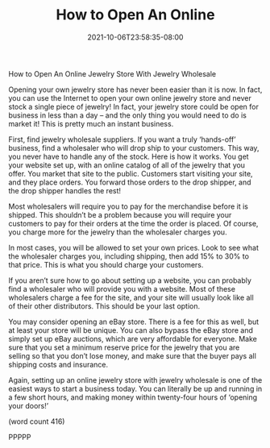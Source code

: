 ﻿---
title: "How to Open An Online"
date: 2021-10-06T23:58:35-08:00
description: "Jewelry Wholesale Tips for Web Success"
featured_image: "/images/Jewelry Wholesale.jpg"
tags: ["Jewelry Wholesale"]
---

How to Open An Online 
Jewelry Store With Jewelry Wholesale

Opening your own jewelry store has never been 
easier than it is now. In fact, you can use the 
Internet to open your own online jewelry store and 
never stock a single piece of jewelry! In fact, your 
jewelry store could be open for business in less 
than a day – and the only thing you would need to 
do is market it! This is pretty much an instant 
business.

First, find jewelry wholesale suppliers. If you want a 
truly ‘hands-off’ business, find a wholesaler who will 
drop ship to your customers. This way, you never 
have to handle any of the stock. Here is how it 
works. You get your website set up, with an online 
catalog of all of the jewelry that you offer. You 
market that site to the public. Customers start 
visiting your site, and they place orders. You 
forward those orders to the drop shipper, and the 
drop shipper handles the rest! 

Most wholesalers will require you to pay for the 
merchandise before it is shipped. This shouldn’t be 
a problem because you will require your customers 
to pay for their orders at the time the order is 
placed. Of course, you charge more for the jewelry 
than the wholesaler charges you.

In most cases, you will be allowed to set your own 
prices. Look to see what the wholesaler charges 
you, including shipping, then add 15% to 30% to 
that price. This is what you should charge your 
customers. 

If you aren’t sure how to go about setting up a 
website, you can probably find a wholesaler who 
will provide you with a website. Most of these 
wholesalers charge a fee for the site, and your site 
will usually look like all of their other distributors. 
This should be your last option.

You may consider opening an eBay store. There is 
a fee for this as well, but at least your store will be 
unique. You can also bypass the eBay store and 
simply set up eBay auctions, which are very 
affordable for everyone. Make sure that you set a 
minimum reserve price for the jewelry that you are 
selling so that you don’t lose money, and make 
sure that the buyer pays all shipping costs and 
insurance.

Again, setting up an online jewelry store with 
jewelry wholesale is one of the easiest ways to start 
a business today. You can literally be up and 
running in a few short hours, and making money 
within twenty-four hours of ‘opening your doors!’

(word count 416)

PPPPP

